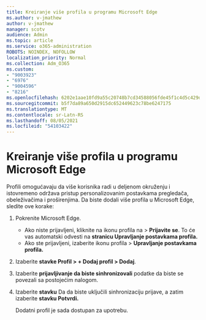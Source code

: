 ```yaml
---
title: Kreiranje više profila u programu Microsoft Edge
ms.author: v-jmathew
author: v-jmathew
manager: scotv
audience: Admin
ms.topic: article
ms.service: o365-administration
ROBOTS: NOINDEX, NOFOLLOW
localization_priority: Normal
ms.collection: Adm_O365
ms.custom:
- "9003923"
- "6976"
- "9004596"
- "8216"
ms.openlocfilehash: 6202e1aae10fd9a55c20748b7cd34588056fde45f1c4d5c429da651f7a9bb6a7
ms.sourcegitcommit: b5f7da89a650d2915dc652449623c78be6247175
ms.translationtype: MT
ms.contentlocale: sr-Latn-RS
ms.lasthandoff: 08/05/2021
ms.locfileid: "54103422"
---
```

# <a name="create-multiple-profiles-in-microsoft-edge"></a>Kreiranje više profila u programu Microsoft Edge

Profili omogućavaju da više korisnika radi u deljenom okruženju i istovremeno održava pristup personalizovanim postavkama pregledača, obeleživačima i proširenjima. Da biste dodali više profila u Microsoft Edge, sledite ove korake:

1. Pokrenite Microsoft Edge.
    - Ako niste prijavljeni, kliknite na ikonu profila na > **Prijavite se**. To će vas automatski odvesti na **stranicu Upravljanje postavkama profila.**
    - Ako ste prijavljeni, izaberite ikonu profila > **Upravljanje postavkama profila.**
2. Izaberite **stavke Profil > + Dodaj profil > Dodaj**.
3. Izaberite **prijavljivanje da biste sinhronizovali** podatke da biste se povezali sa postojećim nalogom.
4. Izaberite **stavku** Da da biste uključili sinhronizaciju prijave, a zatim izaberite **stavku Potvrdi.**

    Dodatni profil je sada dostupan za upotrebu.
